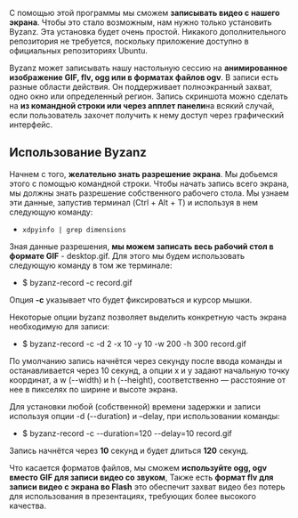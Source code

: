 
С помощью этой программы мы сможем **записывать видео с нашего экрана**. Чтобы это стало возможным, нам нужно только установить Byzanz. Эта установка будет очень простой. Никакого дополнительного репозитория не требуется, поскольку приложение доступно в официальных репозиториях Ubuntu.

Byzanz может записывать нашу настольную сессию на **анимированное изображение GIF, flv, ogg или в форматах файлов ogv**. В записи есть разные области действия. Он поддерживает полноэкранный захват, одно окно или определенный регион. Запись скриншота можно сделать на **из командной строки или через апплет панели**на всякий случай, если пользователь захочет получить к нему доступ через графический интерфейс.

## Использование Byzanz

Начнем с того, **желательно знать разрешение экрана**. Мы добьемся этого с помощью командной строки. Чтобы начать запись всего экрана, мы должны знать разрешение собственного рабочего стола. Мы узнаем эти данные, запустив терминал (Ctrl + Alt + T) и используя в нем следующую команду:

- `xdpyinfo | grep dimensions`

Зная данные разрешения, **мы можем записать весь рабочий стол в формате GIF** - desktop.gif. Для этого мы будем использовать следующую команду в том же терминале:

- $ byzanz-record -c record.gif

Опция **-с** указывает что будет фиксироваться и курсор мышки.

Некоторые опции byzanz позволяет выделить конкретную часть экрана необходимую для записи:

- $ byzanz-record -c -d 2 -x 10 -y 10 -w 200 -h 300 record.gif

По умолчанию запись начнётся через секунду после ввода команды и останавливается через 10 секунд, а опции x и y задают начальную точку координат, а w (--width) и h (--height), соответственно — расстояние от нее в пикселях по ширине и высоте экрана.

Для установки любой (собственной) времени задержки и записи используя опции -d (--duration) и –delay, при использовании команды:

- $ byzanz-record -c --duration=120 --delay=10 record.gif

Запись начнётся через **10** секунд и будет длиться **120** секунд.

Что касается форматов файлов, мы сможем **используйте ogg, ogv вместо GIF для записи видео со звуком**, Также есть **формат flv для записи видео с экрана во Flash** это обеспечит захват видео без потерь для использования в презентациях, требующих более высокого качества.
